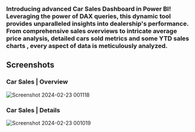 ### Introducing advanced Car Sales Dashboard in Power BI! Leveraging the power of DAX queries, this dynamic tool provides unparalleled insights into dealership's performance. From comprehensive sales overviews to intricate average price analysis, detailed cars sold metrics and some YTD sales charts , every aspect of data is meticulously analyzed. 

## Screenshots 

### Car Sales | Overview 

![Screenshot 2024-02-23 001118](https://github.com/Shashankb1910/Power-Bi-Projects/assets/129300507/e215c079-86d4-4477-89b8-85b2e21da76a)

### Car Sales | Details

![Screenshot 2024-02-23 001019](https://github.com/Shashankb1910/Power-Bi-Projects/assets/129300507/ffaf3c67-c3c5-4308-9392-f33b07289162)
